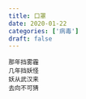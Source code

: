 ```yaml
---
title: 口罩
date: 2020-01-22
categories: ['病毒']
draft: false
---
```


```
那年挡雾霾
几年挡妖怪
妖从武汉来
去向不可猜
```
